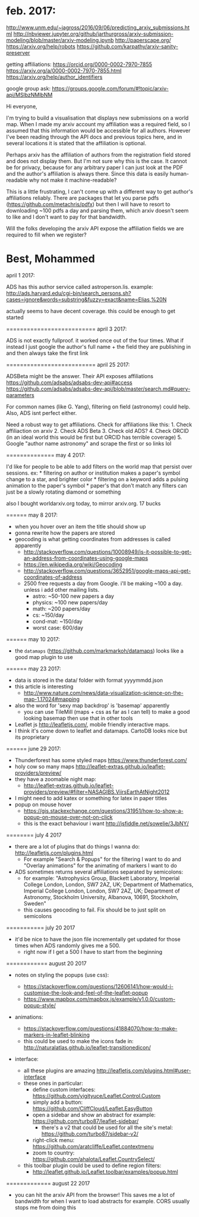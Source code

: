 feb. 2017:
==========
http://www.unm.edu/~jagross/2016/09/06/predicting_arxiv_submissions.html
http://nbviewer.jupyter.org/github/jarthurgross/arxiv-submission-modeling/blob/master/arxiv-modeling.ipynb
http://paperscape.org/
https://arxiv.org/help/robots
https://github.com/karpathy/arxiv-sanity-preserver

getting affiliations:
https://orcid.org/0000-0002-7970-7855
https://arxiv.org/a/0000-0002-7970-7855.html
https://arxiv.org/help/author_identifiers

google group ask:
https://groups.google.com/forum/#!topic/arxiv-api/MSlbzNMlbNM


Hi everyone,

I'm trying to build a visualisation that displays new submissions on a world map.
When I made my arxiv account my affiliation was a required field, so I assumed that this information would be accessible for all authors.
However I've been reading through the API docs and previous topics here, and in several locations it is stated that the affiliation is optional.

Perhaps arxiv has the affiliation of authors from the registration field stored and does not display them. But I'm not sure why this is the case.
It cannot be for privacy, because for any arbitrary paper I can just look at the PDF and the author's affiliation is always there.
Since this data is easily human-readable why not make it machine-readable?

This is a little frustrating, I can't come up with a different way to get author's affiliations reliably. There are packages that let you parse pdfs (https://github.com/metachris/pdfx)
but then I will have to resort to downloading ~100 pdfs a day and parsing them, which arxiv doesn't seem to like and I don't want to pay for that bandwidth.

Will the folks developing the arxiv API expose the affiliation fields we are required to fill when we register?

Best,
Mohammed
=============================

april 1 2017:

ADS has this author service called astroperson.lis. example:
http://ads.harvard.edu/cgi-bin/search_persons.sh?cases=ignore&words=substring&fuzzy=exact&name=Elias,%20N

actually seems to have decent coverage. this could be enough to get started

==========================
april 3 2017:

ADS is not exactly fullproof. it worked once out of the four times.
What if instead I just google the author's full name + the field they are publishing in and then
always take the first link

==========================
april 25 2017:

ADSBeta might be the answer. Their API exposes affiliations
https://github.com/adsabs/adsabs-dev-api#access
https://github.com/adsabs/adsabs-dev-api/blob/master/search.md#query-parameters

For common names (like G. Yang), filtering on field (astronomy) could help.
Also, ADS isnt perfect either.

Need a robust way to get affiliations. Check for affiliations like this:
	1. Check affiliaction on arxiv
	2. Check ADS Beta
	3. Check old ADS?
	4. Check ORCID (in an ideal world this would be first but ORCID has terrible coverage)
	5. Google "author name astronomy" and scrape the first or so links lol

==============
may 4 2017:

I'd like for people to be able to add filters on the world map that persist over sessions.
ex:
	* filtering on author or institution makes a paper's symbol change to a star, and brighter color
	* filtering on a keyword adds a pulsing animation to the paper's symbol
	* paper's that don't match any filters can just be a slowly rotating diamond or something

also I bought worldarxiv.org today, to mirror arxiv.org. 17 bucks

======
may 8 2017:

* when you hover over an item the title should show up
* gonna rewrite how the papers are stored
* geocoding is what getting coordinates from addresses is called apparently
	* http://stackoverflow.com/questions/10008949/is-it-possible-to-get-an-address-from-coordinates-using-google-maps
	* https://en.wikipedia.org/wiki/Geocoding
	* http://stackoverflow.com/questions/3652951/google-maps-api-get-coordinates-of-address
	* 2500 free requests a day from Google. i'll be making ~100 a day. unless i add other mailing lists.
		* astro: ~50-100 new papers a day
		* physics: ~100 new papers/day
		* math: ~200 papers/day
		* cs: ~150/day
		* cond-mat: ~150/day
		* worst case: 600/day

======
may 10 2017:

* the `datamaps` (https://github.com/markmarkoh/datamaps) looks like a good map plugin to use

======
may 23 2017:

* data is stored in the data/ folder with format yyyymmdd.json
* this article is interesting
	* http://www.nature.com/news/data-visualization-science-on-the-map-1.17024#mapping
* also the word for 'sexy map backdrop' is 'basemap' apparently
	* you can use TileMill (maps + css as far as I can tell) to make a good looking basemap then use that in other tools
* Leaflet js http://leafletjs.com/, mobile friendly interactive maps.
* I think it's come down to leaflet and datamaps. CartoDB looks nice but its proprietary

======
june 29 2017:
* Thunderforest has some styled maps https://www.thunderforest.com/
* holy cow so many maps http://leaflet-extras.github.io/leaflet-providers/preview/
* they have a zoomable night map:
	* http://leaflet-extras.github.io/leaflet-providers/preview/#filter=NASAGIBS.ViirsEarthAtNight2012
* I might need to add katex or something for latex in paper titles
* popup on mouse hover
	* https://gis.stackexchange.com/questions/31951/how-to-show-a-popup-on-mouse-over-not-on-click
	* this is the exact behaviour i want http://jsfiddle.net/sowelie/3JbNY/

========
july 4 2017

* there are a lot of plugins that do things I wanna do: http://leafletjs.com/plugins.html
	* For example "Search & Popups" for the filtering I want to do and "Overlay animations" for the
	animating of markers I want to do
* ADS sometimes returns several affiliations separated by semicolons:
	* for example: "Astrophysics Group, Blackett Laboratory, Imperial College London, London, SW7 2AZ, UK; Department of Mathematics, Imperial College London, London, SW7 2AZ, UK; Department of Astronomy, Stockholm University, Albanova, 10691, Stockholm, Sweden"
	* this causes geocoding to fail. Fix should be to just split on semicolons

===========
july 20 2017

* it'd be nice to have the json file incrementally get updated for those times when ADS randomly gives me a 500.
	* right now if I get a 500 I have to start from the beginning

============
august 20 2017

* notes on styling the popups (use css):
	* https://stackoverflow.com/questions/12606141/how-would-i-customise-the-look-and-feel-of-the-leaflet-popup
	* https://www.mapbox.com/mapbox.js/example/v1.0.0/custom-popup-style/

* animations:
	* https://stackoverflow.com/questions/41884070/how-to-make-markers-in-leaflet-blinking
	* this could be used to make the icons fade in: http://naturalatlas.github.io/leaflet-transitionedicon/
* interface:
	* all these plugins are amazing http://leafletjs.com/plugins.html#user-interface
	* these ones in particular:
		* define custom interfaces: https://github.com/yigityuce/Leaflet.Control.Custom
		* simply add a button: https://github.com/CliffCloud/Leaflet.EasyButton
		* open a sidebar and show an abstract for example: https://github.com/turbo87/leaflet-sidebar/
			* there's a v2 that could be used for all the site's metal: https://github.com/turbo87/sidebar-v2/
		* right-click menu: https://github.com/aratcliffe/Leaflet.contextmenu
		* zoom to country: https://github.com/ahalota/Leaflet.CountrySelect/
	* this toolbar plugin could be used to define region filters:
		* http://leaflet.github.io/Leaflet.toolbar/examples/popup.html

=============
august 22 2017

* you can hit the arxiv API from the browser! This saves me a lot of bandwidth for when I want to load abstracts for example. CORS usually stops me from doing this
